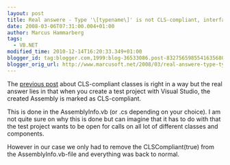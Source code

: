 ```yaml
---
layout: post
title: Real answere - Type '\[typename\]' is not CLS-compliant, interface, tests and dependency injection
date: 2008-03-06T07:31:00.004+01:00
author: Marcus Hammarberg
tags:
  - VB.NET
modified_time: 2010-12-14T16:20:33.349+01:00
blogger_id: tag:blogger.com,1999:blog-36533086.post-8327565985541635680
blogger_orig_url: http://www.marcusoft.net/2008/03/real-answere-type-typename-is-not-cls.html
---
```


The [previous
post](http://marcushammarberg.blogspot.com/2008/03/type-typename-is-not-cls-compliant.html)
about CLS-compliant classes is right in a
way but the real answer lies in that when you create a test project with
Visual Studio, the created Assembly is marked as CLS-compliant.

This is done in the AssemblyInfo.vb (or .cs depending on
your choice). I am not quite sure on why this is done but can imagine
that it has to do with that the test project wants to be open for
calls on all lot of different classes and components.

However in our case we only had to remove the <span
id="SPELLING_ERROR_5"
class="blsp-spelling-error">CLSCompliant(true) from the <span
id="SPELLING_ERROR_6"
class="blsp-spelling-error">AssemblyInfo.vb-file and everything
was back to normal.
